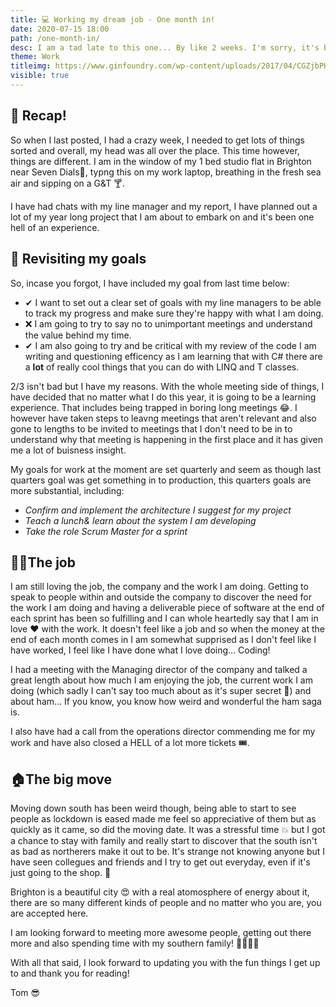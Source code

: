 ```yaml
---
title: 💻 Working my dream job - One month in!
date: 2020-07-15 18:00
path: /one-month-in/
desc: I am a tad late to this one... By like 2 weeks. I'm sorry, it's been crazy! I have relocated, smashed goals, architcted solutions and am underway with my project! 
theme: Work
titleimg: https://www.ginfoundry.com/wp-content/uploads/2017/04/CGZjbPHI_400x400.jpg
visible: true
---
```


## 💎 Recap! 

So when I last posted, I had a crazy week, I needed to get lots of things sorted and overall, my head was all over the place. This time however, things are different. I am in the window of my 1 bed studio flat in Brighton near Seven Dials🧭, typng this on my work laptop, breathing in the fresh sea air and sipping on a G&T 🍸.

I have had chats with my line manager and my report, I have planned out a lot of my year long project that I am about to embark on and it's been one hell of an experience. 

## 🥅 Revisiting my goals

So, incase you forgot, I have included my goal from last time below:

* ✔ I want to set out a clear set of goals with my line managers to be able to track my progress and make sure they're happy with what I am doing. 
* ❌ I am going to try to say no to unimportant meetings and understand the value behind my time. 
* ✔ I am also going to try and be critical with my review of the code I am writing and questioning efficency as I am learning that with C# there are a **lot** of really cool things that you can do with LINQ and T classes.

2/3 isn't bad but I have my reasons. With the whole meeting side of things, I have decided that no matter what I do this year, it is going to be a learning experience. That includes being trapped in boring long meetings 😂. I however have taken steps to leavng meetings that aren't relevant and also gone to lengths to be invited to meetings that I don't need to be in to understand why that meeting is happening in the first place and it has given me a lot of buisness insight. 

My goals for work at the moment are set quarterly and seem as though last quarters goal was get something in to production, this quarters goals are more substantial, including:

* _Confirm and implement the architecture I suggest for my project_ 
* _Teach a lunch& learn about the system I am developing_
* _Take the role Scrum Master for a sprint_

## 👷‍♂️The job

I am still loving the job, the company and the work I am doing. Getting to speak to people within and outside the company to discover the need for the work I am doing and having a deliverable piece of software at the end of each sprint has been so fulfilling and I can whole heartedly say that I am in love ♥ with the work. It doesn't feel like a job and so when the money at the end of each month comes in I am somewhat supprised as I don't feel like I have worked, I feel like I have done what I love doing... Coding!  

I had a meeting with the Managing director of the company and talked a great length about how much I am enjoying the job, the current work I am doing (which sadly I can't say too much about as it's super secret 🤫) and about ham... If you know, you know how weird and wonderful the ham saga is. 

I also have had a call from the operations director commending me for my work and have also closed a HELL of a lot more tickets 🎟.

## 🏠The big move

Moving down south has been weird though, being able to start to see people as lockdown is eased made me feel so appreciative of them but as quickly as it came, so did the moving date. It was a stressful time 💥 but I got a chance to stay with family and really start to discover that the south isn't as bad as northerers make it out to be. It's strange not knowing anyone but I have seen collegues and friends and I try to get out everyday, even if it's just going to the shop. 🛒

Brighton is a beautiful city 😍 with a real atomosphere of energy about it, there are so many different kinds of people and no matter who you are, you are accepted here. 

I am looking forward to meeting more awesome people, getting out there more and also spending time with my southern family! 👩‍👩‍👦‍👦

With all that said, I look forward to updating you with the fun things I get up to and thank you for reading! 

Tom 😎